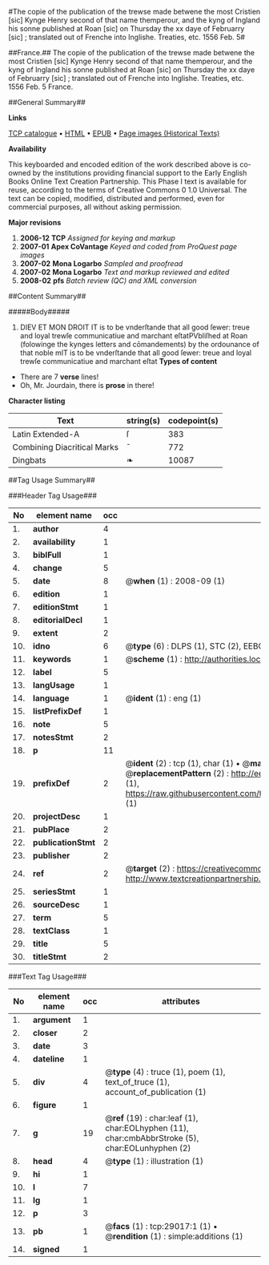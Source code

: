 #The copie of the publication of the trewse made betwene the most Cristien [sic] Kynge Henry second of that name themperour, and the kyng of Ingland his sonne published at Roan [sic] on Thursday the xx daye of Februarry [sic] ; translated out of Frenche into Inglishe. Treaties, etc. 1556 Feb. 5#

##France.##
The copie of the publication of the trewse made betwene the most Cristien [sic] Kynge Henry second of that name themperour, and the kyng of Ingland his sonne published at Roan [sic] on Thursday the xx daye of Februarry [sic] ; translated out of Frenche into Inglishe.
Treaties, etc. 1556 Feb. 5
France.

##General Summary##

**Links**

[TCP catalogue](http://www.ota.ox.ac.uk/tcp/)  • 
[HTML](http://tei.it.ox.ac.uk/tcp/Texts-HTML/free/A02/A02948.html)  • 
[EPUB](http://tei.it.ox.ac.uk/tcp/Texts-EPUB/free/A02/A02948.epub) • 
[Page images (Historical Texts)](https://data.historicaltexts.jisc.ac.uk/view?pubId=eebo-34382577e&pageId=eebo-34382577e-29017-1)

**Availability**

This keyboarded and encoded edition of the
	       work described above is co-owned by the institutions
	       providing financial support to the Early English Books
	       Online Text Creation Partnership. This Phase I text is
	       available for reuse, according to the terms of Creative
	       Commons 0 1.0 Universal. The text can be copied,
	       modified, distributed and performed, even for
	       commercial purposes, all without asking permission.

**Major revisions**

1. __2006-12__ __TCP__ *Assigned for keying and markup*
1. __2007-01__ __Apex CoVantage__ *Keyed and coded from ProQuest page images*
1. __2007-02__ __Mona Logarbo__ *Sampled and proofread*
1. __2007-02__ __Mona Logarbo__ *Text and markup reviewed and edited*
1. __2008-02__ __pfs__ *Batch review (QC) and XML conversion*

##Content Summary##

#####Body#####

1. DIEV ET MON DROIT
IT is to be vnderſtande that all good ſewer: treue and loyal trewſe communicatiue and marchant eſtatPVbliſhed at Roan (folowinge the kynges letters and cōmandements) by the ordounance of that noble mIT is to be vnderſtande that all good ſewer: treue and loyal trewſe communicatiue and marchant eſtat
**Types of content**

  * There are 7 **verse** lines!
  * Oh, Mr. Jourdain, there is **prose** in there!

**Character listing**


|Text|string(s)|codepoint(s)|
|---|---|---|
|Latin Extended-A|ſ|383|
|Combining             Diacritical Marks|̄|772|
|Dingbats|❧|10087|

##Tag Usage Summary##

###Header Tag Usage###

|No|element name|occ|attributes|
|---|---|---|---|
|1.|__author__|4||
|2.|__availability__|1||
|3.|__biblFull__|1||
|4.|__change__|5||
|5.|__date__|8| @__when__ (1) : 2008-09 (1)|
|6.|__edition__|1||
|7.|__editionStmt__|1||
|8.|__editorialDecl__|1||
|9.|__extent__|2||
|10.|__idno__|6| @__type__ (6) : DLPS (1), STC (2), EEBO-CITATION (1), OCLC (1), VID (1)|
|11.|__keywords__|1| @__scheme__ (1) : http://authorities.loc.gov/ (1)|
|12.|__label__|5||
|13.|__langUsage__|1||
|14.|__language__|1| @__ident__ (1) : eng (1)|
|15.|__listPrefixDef__|1||
|16.|__note__|5||
|17.|__notesStmt__|2||
|18.|__p__|11||
|19.|__prefixDef__|2| @__ident__ (2) : tcp (1), char (1)  •  @__matchPattern__ (2) : ([0-9\-]+):([0-9IVX]+) (1), (.+) (1)  •  @__replacementPattern__ (2) : http://eebo.chadwyck.com/downloadtiff?vid=$1&page=$2 (1), https://raw.githubusercontent.com/textcreationpartnership/Texts/master/tcpchars.xml#$1 (1)|
|20.|__projectDesc__|1||
|21.|__pubPlace__|2||
|22.|__publicationStmt__|2||
|23.|__publisher__|2||
|24.|__ref__|2| @__target__ (2) : https://creativecommons.org/publicdomain/zero/1.0/ (1), http://www.textcreationpartnership.org/docs/. (1)|
|25.|__seriesStmt__|1||
|26.|__sourceDesc__|1||
|27.|__term__|5||
|28.|__textClass__|1||
|29.|__title__|5||
|30.|__titleStmt__|2||


###Text Tag Usage###

|No|element name|occ|attributes|
|---|---|---|---|
|1.|__argument__|1||
|2.|__closer__|2||
|3.|__date__|3||
|4.|__dateline__|1||
|5.|__div__|4| @__type__ (4) : truce (1), poem (1), text_of_truce (1), account_of_publication (1)|
|6.|__figure__|1||
|7.|__g__|19| @__ref__ (19) : char:leaf (1), char:EOLhyphen (11), char:cmbAbbrStroke (5), char:EOLunhyphen (2)|
|8.|__head__|4| @__type__ (1) : illustration (1)|
|9.|__hi__|1||
|10.|__l__|7||
|11.|__lg__|1||
|12.|__p__|3||
|13.|__pb__|1| @__facs__ (1) : tcp:29017:1 (1)  •  @__rendition__ (1) : simple:additions (1)|
|14.|__signed__|1||
